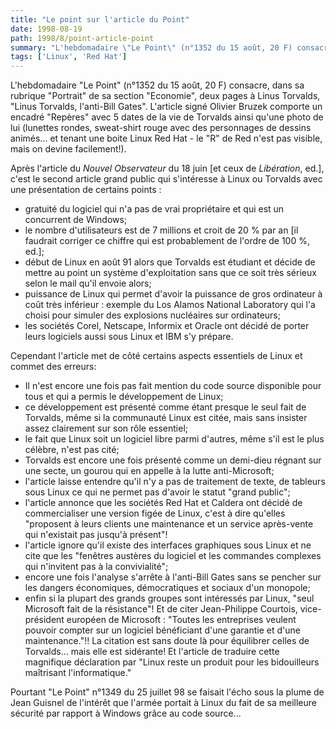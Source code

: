 ```yaml
---
title: "Le point sur l'article du Point"
date: 1998-08-19
path: 1998/8/point-article-point
summary: "L'hebdomadaire \"Le Point\" (n°1352 du 15 août, 20 F) consacre, dans sa rubrique \"Portrait\" de sa section \"Economie\", deux pages à Linus Torvalds, \"Linus Torvalds, l'anti-Bill Gates\"."
tags: ['Linux', 'Red Hat']
---
```


<P>
L'hebdomadaire "Le Point" (n°1352 du 15 août, 20 F) consacre, dans sa
rubrique "Portrait" de sa section "Economie", deux pages à Linus
Torvalds, "Linus Torvalds, l'anti-Bill Gates". L'article signé Olivier
Bruzek comporte un encadré "Repères" avec 5 dates de la vie de Torvalds
ainsi qu'une photo de lui (lunettes rondes, sweat-shirt rouge avec des
personnages de dessins animés... et tenant une boite Linux Red Hat - le
"R" de Red n'est pas visible, mais on devine facilement!).
</P>

<P>
Après l'article du <EM>Nouvel Observateur</EM> du 18 juin [et ceux de <EM>Libération</EM>, ed.], c'est le second
article grand public qui s'intéresse à Linux ou Torvalds avec une
présentation de certains points :
</P>

<UL>

<LI>gratuité du logiciel qui n'a pas de vrai propriétaire et qui est un
concurrent de Windows;
<LI>le nombre d'utilisateurs est de 7 millions et croit de 20 % par an
[il faudrait corriger ce chiffre qui est probablement de l'ordre de 100
%, ed.];
<LI>début de Linux en août 91 alors que Torvalds est étudiant et décide de
mettre au point un système d'exploitation sans que ce soit très sérieux
selon le mail qu'il envoie alors;
<LI>puissance de Linux qui permet d'avoir la puissance de gros ordinateur
à coût très inférieur : exemple du Los Alamos National Laboratory qui
l'a choisi pour simuler des explosions nucléaires sur ordinateurs;
<LI>les sociétés Corel, Netscape, Informix et Oracle ont décidé de porter
leurs logiciels aussi sous Linux et IBM s'y prépare.
</UL>

<P>
Cependant l'article met de côté certains aspects essentiels de Linux et
commet des erreurs:
</P>

<UL>

<LI>Il n'est encore une fois pas fait mention du code source disponible
pour tous et qui a permis le développement de Linux;
<LI>ce développement est présenté comme étant presque le seul fait de
Torvalds, même si la communauté Linux est citée, mais sans insister
assez clairement sur son rôle essentiel;
<LI>le fait que Linux soit un logiciel libre parmi d'autres, même s'il est
le plus célèbre, n'est pas cité;
<LI>Torvalds est encore une fois présenté comme un demi-dieu régnant sur
une secte, un gourou qui en appelle à la lutte anti-Microsoft;
<LI>l'article laisse entendre qu'il n'y a pas de traitement de texte, de
tableurs sous Linux ce qui ne permet pas d'avoir le statut "grand
public";
<LI>l'article annonce que les sociétés Red Hat et Caldera ont décidé de
commercialiser une version figée de Linux, c'est à dire qu'elles
"proposent à leurs clients une maintenance et un service après-vente qui
n'existait pas jusqu'à présent"!
<LI>l'article ignore qu'il existe des interfaces graphiques sous Linux et
ne cite que les "fenêtres austères du logiciel et les commandes
complexes qui n'invitent pas à la convivialité";
<LI>encore une fois l'analyse s'arrête à l'anti-Bill Gates sans se pencher
sur les dangers économiques, démocratiques et sociaux d'un monopole;
<LI>enfin si la plupart des grands groupes sont intéressés par Linux,
"seul Microsoft fait de la résistance"! Et de citer Jean-Philippe
Courtois, vice-président européen de Microsoft : "Toutes les entreprises
veulent pouvoir compter sur un logiciel bénéficiant d'une garantie et
d'une maintenance."!! La citation est sans doute là pour équilibrer
celles de Torvalds... mais elle est sidérante! Et l'article de traduire
cette magnifique déclaration par "Linux reste un produit pour les
bidouilleurs maîtrisant l'informatique."
</UL>

<P>
Pourtant "Le Point" n°1349 du 25 juillet 98 se faisait l'écho sous la
plume de Jean Guisnel de l'intérêt que l'armée portait à Linux du fait
de sa meilleure sécurité par rapport à Windows grâce au code source...
</P>


